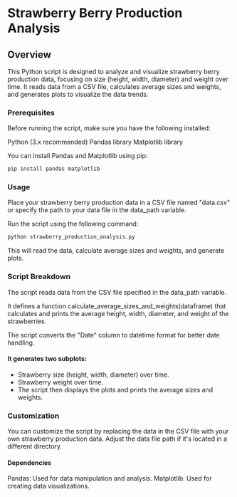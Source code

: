 # Strawberry Berry Production Analysis
## Overview
This Python script is designed to analyze and visualize strawberry berry production data, focusing on size (height, width, diameter) and weight over time. It reads data from a CSV file, calculates average sizes and weights, and generates plots to visualize the data trends.

### Prerequisites
Before running the script, make sure you have the following installed:

Python (3.x recommended)
Pandas library
Matplotlib library

You can install Pandas and Matplotlib using pip:
```bash
pip install pandas matplotlib
```
### Usage
Place your strawberry berry production data in a CSV file named "data.csv" or specify the path to your data file in the data_path variable.

Run the script using the following command:

```bash
python strawberry_production_analysis.py
```

This will read the data, calculate average sizes and weights, and generate plots.

### Script Breakdown
The script reads data from the CSV file specified in the data_path variable.

It defines a function calculate_average_sizes_and_weights(dataframe) that calculates and prints the average height, width, diameter, and weight of the strawberries.

The script converts the "Date" column to datetime format for better date handling.

#### It generates two subplots:

- Strawberry size (height, width, diameter) over time.
- Strawberry weight over time.
- The script then displays the plots and prints the average sizes and weights.

### Customization
You can customize the script by replacing the data in the CSV file with your own strawberry production data. Adjust the data file path if it's located in a different directory.

#### Dependencies
Pandas: Used for data manipulation and analysis.
Matplotlib: Used for creating data visualizations.